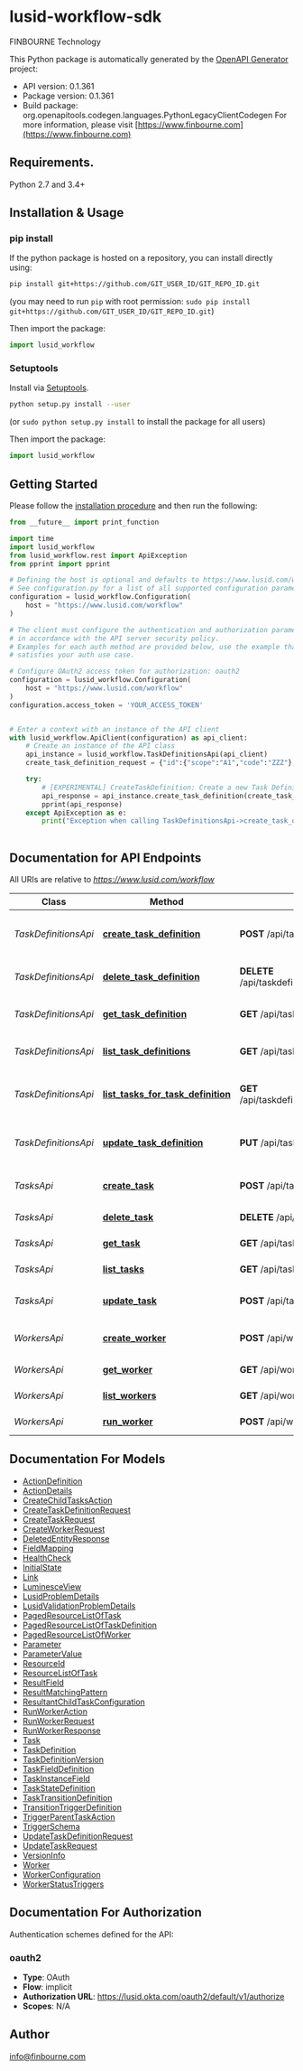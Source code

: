 # lusid-workflow-sdk
FINBOURNE Technology

This Python package is automatically generated by the [OpenAPI Generator](https://openapi-generator.tech) project:

- API version: 0.1.361
- Package version: 0.1.361
- Build package: org.openapitools.codegen.languages.PythonLegacyClientCodegen
For more information, please visit [https://www.finbourne.com](https://www.finbourne.com)

## Requirements.

Python 2.7 and 3.4+

## Installation & Usage
### pip install

If the python package is hosted on a repository, you can install directly using:

```sh
pip install git+https://github.com/GIT_USER_ID/GIT_REPO_ID.git
```
(you may need to run `pip` with root permission: `sudo pip install git+https://github.com/GIT_USER_ID/GIT_REPO_ID.git`)

Then import the package:
```python
import lusid_workflow
```

### Setuptools

Install via [Setuptools](http://pypi.python.org/pypi/setuptools).

```sh
python setup.py install --user
```
(or `sudo python setup.py install` to install the package for all users)

Then import the package:
```python
import lusid_workflow
```

## Getting Started

Please follow the [installation procedure](#installation--usage) and then run the following:

```python
from __future__ import print_function

import time
import lusid_workflow
from lusid_workflow.rest import ApiException
from pprint import pprint

# Defining the host is optional and defaults to https://www.lusid.com/workflow
# See configuration.py for a list of all supported configuration parameters.
configuration = lusid_workflow.Configuration(
    host = "https://www.lusid.com/workflow"
)

# The client must configure the authentication and authorization parameters
# in accordance with the API server security policy.
# Examples for each auth method are provided below, use the example that
# satisfies your auth use case.

# Configure OAuth2 access token for authorization: oauth2
configuration = lusid_workflow.Configuration(
    host = "https://www.lusid.com/workflow"
)
configuration.access_token = 'YOUR_ACCESS_TOKEN'


# Enter a context with an instance of the API client
with lusid_workflow.ApiClient(configuration) as api_client:
    # Create an instance of the API class
    api_instance = lusid_workflow.TaskDefinitionsApi(api_client)
    create_task_definition_request = {"id":{"scope":"A1","code":"ZZZ"},"displayName":"An example TaskDefinition","description":"Test","states":[{"name":"Submitted"},{"name":"InProgress"},{"name":"SendingSurvey"},{"name":"Done"},{"name":"SurveyNotSent"},{"name":"NotDone"}],"fieldSchema":[{"name":"clientId","type":"String"},{"name":"assignee","type":"String"},{"name":"resolutionDetail","type":"String"}],"initialState":{"name":"Submitted","requiredFields":["clientId"]},"triggers":[{"name":"start","trigger":{"type":"External"}},{"name":"cancel","trigger":{"type":"External"}},{"name":"resolve","trigger":{"type":"External"}},{"name":"timeout","trigger":{"type":"External"}},{"name":"success","trigger":{"type":"External"}},{"name":"failure","trigger":{"type":"External"}}],"transitions":[{"fromState":"Submitted","toState":"InProgress","trigger":"start","guard":"fields['assignee'] exists AND fields['assignee'] NOT eq ''"},{"fromState":"InProgress","toState":"SendingSurvey","trigger":"resolve","guard":"fields['resolutionDetail'] exists AND fields['resolutionDetail'] NOT eq ''","action":"health-check"},{"fromState":"SendingSurvey","toState":"Done","trigger":"success"},{"fromState":"SendingSurvey","toState":"SurveyNotSent","trigger":"failure"},{"fromState":"SendingSurvey","toState":"NotDone","trigger":"timeout"},{"fromState":"InProgress","toState":"NotDone","trigger":"cancel","guard":"fields['cancellationDetail'] exists AND fields['cancellationDetail'] NOT eq ''"}],"actions":[{"name":"health-check","actionDetails":{"type":"RunWorker","workerId":{"scope":"Health","code":"HealthCheckWorker"},"workerAsAt":"2022-01-01T01:02:03.0000000+00:00","workerParameters":{},"workerStatusTriggers":{},"childTaskConfigurations":[{"taskDefinitionId":{"scope":"AAA","code":"BBB"},"initialTrigger":"test-trigger","childTaskFields":{"assignee":{"mapFrom":"foo","setTo":"bar"}}}]}}]} # CreateTaskDefinitionRequest | The data to create a Task Definition

    try:
        # [EXPERIMENTAL] CreateTaskDefinition: Create a new Task Definition
        api_response = api_instance.create_task_definition(create_task_definition_request)
        pprint(api_response)
    except ApiException as e:
        print("Exception when calling TaskDefinitionsApi->create_task_definition: %s\n" % e)
    
```

## Documentation for API Endpoints

All URIs are relative to *https://www.lusid.com/workflow*

Class | Method | HTTP request | Description
------------ | ------------- | ------------- | -------------
*TaskDefinitionsApi* | [**create_task_definition**](docs/TaskDefinitionsApi.md#create_task_definition) | **POST** /api/taskdefinitions | [EXPERIMENTAL] CreateTaskDefinition: Create a new Task Definition
*TaskDefinitionsApi* | [**delete_task_definition**](docs/TaskDefinitionsApi.md#delete_task_definition) | **DELETE** /api/taskdefinitions/{scope}/{code} | [EXPERIMENTAL] DeleteTaskDefinition: Delete a Task Definition
*TaskDefinitionsApi* | [**get_task_definition**](docs/TaskDefinitionsApi.md#get_task_definition) | **GET** /api/taskdefinitions/{scope}/{code} | [EXPERIMENTAL] GetTaskDefinition: Get a Task Definition
*TaskDefinitionsApi* | [**list_task_definitions**](docs/TaskDefinitionsApi.md#list_task_definitions) | **GET** /api/taskdefinitions | [EXPERIMENTAL] ListTaskDefinitions: List Task Definitions
*TaskDefinitionsApi* | [**list_tasks_for_task_definition**](docs/TaskDefinitionsApi.md#list_tasks_for_task_definition) | **GET** /api/taskdefinitions/{scope}/{code}/tasks | [EXPERIMENTAL] ListTasksForTaskDefinition: List Tasks for a Task Definition
*TaskDefinitionsApi* | [**update_task_definition**](docs/TaskDefinitionsApi.md#update_task_definition) | **PUT** /api/taskdefinitions/{scope}/{code} | [EXPERIMENTAL] UpdateTaskDefinition: Update an existing Task Definition
*TasksApi* | [**create_task**](docs/TasksApi.md#create_task) | **POST** /api/tasks | [EXPERIMENTAL] CreateTask: Create a new Task
*TasksApi* | [**delete_task**](docs/TasksApi.md#delete_task) | **DELETE** /api/tasks/{id} | [EXPERIMENTAL] DeleteTask: Delete a Task
*TasksApi* | [**get_task**](docs/TasksApi.md#get_task) | **GET** /api/tasks/{id} | [EXPERIMENTAL] GetTask: Get a Task
*TasksApi* | [**list_tasks**](docs/TasksApi.md#list_tasks) | **GET** /api/tasks | [EXPERIMENTAL] ListTasks: List Tasks
*TasksApi* | [**update_task**](docs/TasksApi.md#update_task) | **POST** /api/tasks/{id} | [EXPERIMENTAL] UpdateTask: Update a Task
*WorkersApi* | [**create_worker**](docs/WorkersApi.md#create_worker) | **POST** /api/workers | [EXPERIMENTAL] CreateWorker: Create a new Worker
*WorkersApi* | [**get_worker**](docs/WorkersApi.md#get_worker) | **GET** /api/workers/{scope}/{code} | [EXPERIMENTAL] GetWorker: Get a Worker
*WorkersApi* | [**list_workers**](docs/WorkersApi.md#list_workers) | **GET** /api/workers | [EXPERIMENTAL] ListWorkers: List Workers
*WorkersApi* | [**run_worker**](docs/WorkersApi.md#run_worker) | **POST** /api/workers/{scope}/{code}/$run | [EXPERIMENTAL] RunWorker: Run a Worker


## Documentation For Models

 - [ActionDefinition](docs/ActionDefinition.md)
 - [ActionDetails](docs/ActionDetails.md)
 - [CreateChildTasksAction](docs/CreateChildTasksAction.md)
 - [CreateTaskDefinitionRequest](docs/CreateTaskDefinitionRequest.md)
 - [CreateTaskRequest](docs/CreateTaskRequest.md)
 - [CreateWorkerRequest](docs/CreateWorkerRequest.md)
 - [DeletedEntityResponse](docs/DeletedEntityResponse.md)
 - [FieldMapping](docs/FieldMapping.md)
 - [HealthCheck](docs/HealthCheck.md)
 - [InitialState](docs/InitialState.md)
 - [Link](docs/Link.md)
 - [LuminesceView](docs/LuminesceView.md)
 - [LusidProblemDetails](docs/LusidProblemDetails.md)
 - [LusidValidationProblemDetails](docs/LusidValidationProblemDetails.md)
 - [PagedResourceListOfTask](docs/PagedResourceListOfTask.md)
 - [PagedResourceListOfTaskDefinition](docs/PagedResourceListOfTaskDefinition.md)
 - [PagedResourceListOfWorker](docs/PagedResourceListOfWorker.md)
 - [Parameter](docs/Parameter.md)
 - [ParameterValue](docs/ParameterValue.md)
 - [ResourceId](docs/ResourceId.md)
 - [ResourceListOfTask](docs/ResourceListOfTask.md)
 - [ResultField](docs/ResultField.md)
 - [ResultMatchingPattern](docs/ResultMatchingPattern.md)
 - [ResultantChildTaskConfiguration](docs/ResultantChildTaskConfiguration.md)
 - [RunWorkerAction](docs/RunWorkerAction.md)
 - [RunWorkerRequest](docs/RunWorkerRequest.md)
 - [RunWorkerResponse](docs/RunWorkerResponse.md)
 - [Task](docs/Task.md)
 - [TaskDefinition](docs/TaskDefinition.md)
 - [TaskDefinitionVersion](docs/TaskDefinitionVersion.md)
 - [TaskFieldDefinition](docs/TaskFieldDefinition.md)
 - [TaskInstanceField](docs/TaskInstanceField.md)
 - [TaskStateDefinition](docs/TaskStateDefinition.md)
 - [TaskTransitionDefinition](docs/TaskTransitionDefinition.md)
 - [TransitionTriggerDefinition](docs/TransitionTriggerDefinition.md)
 - [TriggerParentTaskAction](docs/TriggerParentTaskAction.md)
 - [TriggerSchema](docs/TriggerSchema.md)
 - [UpdateTaskDefinitionRequest](docs/UpdateTaskDefinitionRequest.md)
 - [UpdateTaskRequest](docs/UpdateTaskRequest.md)
 - [VersionInfo](docs/VersionInfo.md)
 - [Worker](docs/Worker.md)
 - [WorkerConfiguration](docs/WorkerConfiguration.md)
 - [WorkerStatusTriggers](docs/WorkerStatusTriggers.md)


<a id="documentation-for-authorization"></a>
## Documentation For Authorization


Authentication schemes defined for the API:
<a id="oauth2"></a>
### oauth2

- **Type**: OAuth
- **Flow**: implicit
- **Authorization URL**: https://lusid.okta.com/oauth2/default/v1/authorize
- **Scopes**: N/A


## Author

info@finbourne.com


